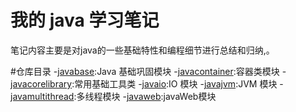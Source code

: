 # 我的 java 学习笔记
笔记内容主要是对java的一些基础特性和编程细节进行总结和归纳,。
  
#仓库目录
-[javabase](/j/README.md):Java 基础巩固模块
-[javacontainer](/javacontainer/README.md):容器类模块
-[javacorelibrary](/javacorelibrary/javacorelibrary.md):常用基础工具类
-[javaio](/javaio/README.md):IO 模块
-[javajvm](/javajvm/README.md):JVM 模块
-[javamultithread](/javamultithread/README.md):多线程模块
-[javaweb](/javaweb/README.md):javaWeb模块

